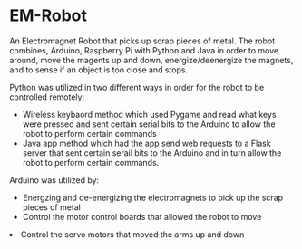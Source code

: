 # EM-Robot

An Electromagnet Robot that picks up scrap pieces of metal. The robot combines, Arduino, Raspberry Pi with Python and Java in order to move around, move the magents up and down, energize/deenergize the magnets, and to sense if an object is too close and stops. 


Python was utilized in two different ways in order for the robot to be controlled remotely:

<ul>

  <li>Wireless keybaord method which used Pygame and read what keys were pressed and sent certain serial bits to the Arduino to allow the robot to perform certain commands</li> 
  <li>Java app method which had the app send web requests to a Flask server that sent certain serail bits to the Arduino and in turn allow the robot to perform certain commands.</li>
</ul>

Arduino was utilized by:

<ul>
  <li>Energzing and de-energizing the electromagnets to pick up the scrap pieces of metal</li>
  <li>Control the motor control boards that allowed the robot to move</ul>
    <li>Control the servo motors that moved the arms up and down</li>
</ul>
